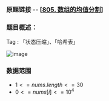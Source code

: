 ### 原题链接 -- [[805. 数组的均值分割](https://leetcode.cn/problems/split-array-with-same-average/)]

### 题目概述：
Tag : 「状态压缩」、「哈希表」

![image](https://user-images.githubusercontent.com/99656524/201562475-4429ef84-7822-4583-966d-c93c83f5e63b.png)

### 数据范围
* $1 <= nums.length <= 30$
* $0 <= nums[i] <= 10^4$
